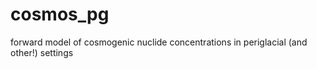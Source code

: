 # cosmos_pg
forward model of cosmogenic nuclide concentrations in periglacial (and other!) settings
